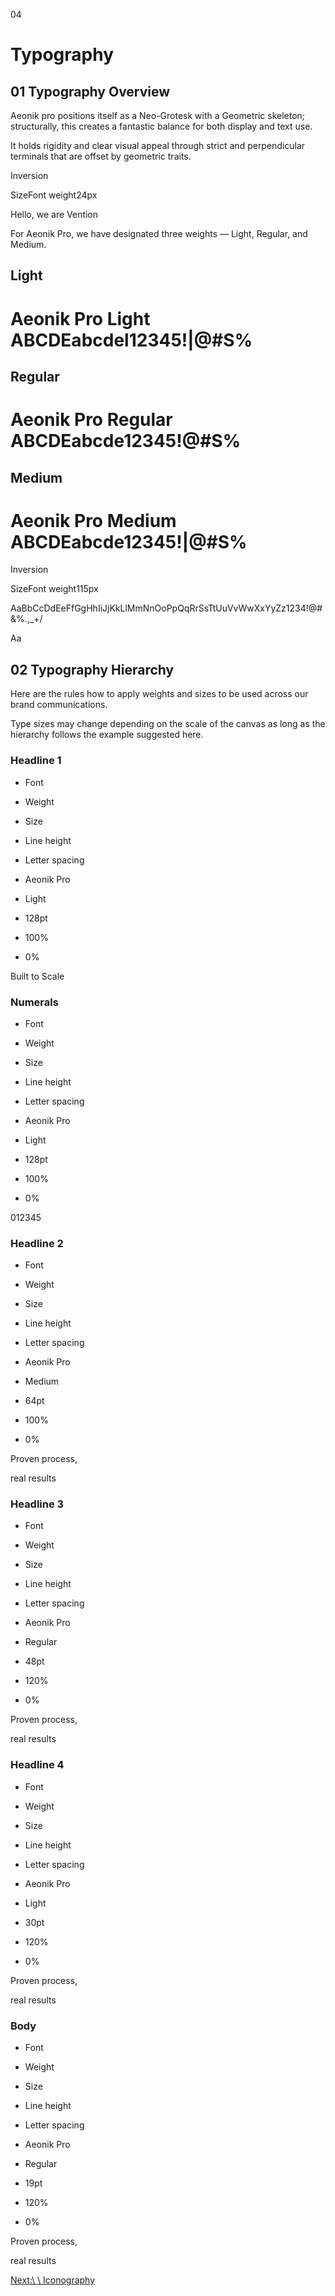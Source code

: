 04

# Typography

## 01    Typography Overview

Aeonik pro positions itself as a Neo-Grotesk with a Geometric skeleton; structurally, this creates a fantastic balance for both display and text use.

It holds rigidity and clear visual appeal through strict and perpendicular terminals that are offset by geometric traits.

Inversion

SizeFont weight24px

Hello, we are Vention

For Aeonik Pro, we have designated three weights — Light, Regular, and Medium.

## Light

# Aeonik Pro Light  ABCDEabcdel12345!\|@\#S%

## Regular

# Aeonik Pro Regular  ABCDEabcde12345!@\#S%

## Medium

# Aeonik Pro Medium  ABCDEabcde12345!\|@\#S%

Inversion

SizeFont weight115px

AaBbCcDdEeFfGgHhIiJjKkLlMmNnOoPpQqRrSsTtUuVvWwXxYyZz1234!@#&%.,\_+/

Aa

## 02    Typography Hierarchy

Here are the rules how to apply weights and sizes to be used across our brand communications.

Type sizes may change depending on the scale of the canvas as long as the hierarchy follows the example suggested here.

### Headline 1

- Font
- Weight
- Size
- Line height
- Letter spacing

- Aeonik Pro
- Light
- 128pt
- 100%
- 0%

Built to Scale

### Numerals

- Font
- Weight
- Size
- Line height
- Letter spacing

- Aeonik Pro
- Light
- 128pt
- 100%
- 0%

012345

### Headline 2

- Font
- Weight
- Size
- Line height
- Letter spacing

- Aeonik Pro
- Medium
- 64pt
- 100%
- 0%

Proven process,

real results

### Headline 3

- Font
- Weight
- Size
- Line height
- Letter spacing

- Aeonik Pro
- Regular
- 48pt
- 120%
- 0%

Proven process,

real results

### Headline 4

- Font
- Weight
- Size
- Line height
- Letter spacing

- Aeonik Pro
- Light
- 30pt
- 120%
- 0%

Proven process,

real results

### Body

- Font
- Weight
- Size
- Line height
- Letter spacing

- Aeonik Pro
- Regular
- 19pt
- 120%
- 0%

Proven process,

real results

[Next:\\
\\
Iconography](https://brand.ventionteams.com/iconography/)